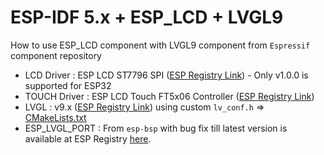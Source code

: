# ESP-IDF 5.x + ESP_LCD + LVGL9
How to use ESP_LCD component with LVGL9 component from `Espressif` component repository

- LCD Driver   : ESP LCD ST7796 SPI ([ESP Registry Link](https://components.espressif.com/components/espressif/esp_lcd_st7796/versions/1.2.1?language=en)) - Only v1.0.0 is supported for ESP32  
- TOUCH Driver : ESP LCD Touch FT5x06 Controller ([ESP Registry Link](https://components.espressif.com/components/espressif/esp_lcd_touch_ft5x06))  
- LVGL : v9.x ([ESP Registry Link](https://components.espressif.com/components/lvgl/lvgl)) using custom `lv_conf.h` => [CMakeLists.txt](CMakeLists.txt)  
- ESP_LVGL_PORT : From `esp-bsp` with bug fix till latest version is available at ESP Registry [here](https://components.espressif.com/components/espressif/esp_lvgl_port). 


